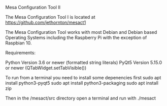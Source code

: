 Mesa Configuration Tool II

The Mesa Configuration Tool I is located at https://github.com/jethornton/mesact1

The Mesa Configuration Tool works with most Debian and Debian based Operating
Systems including the Raspberry Pi with the exception of Raspbian 10.

Requirements:

Python Version 3.6 or newer (formatted string literals)
PyQt5 Version 5.15.0 or newer (QTabWidget.setTabVisible())

To run from a terminal you need to install some depenencies first
sudo apt install python3-pyqt5
sudo apt install python3-packaging
sudo apt install zip

Then in the /mesact/src directory open a terminal and run with ./mesact

